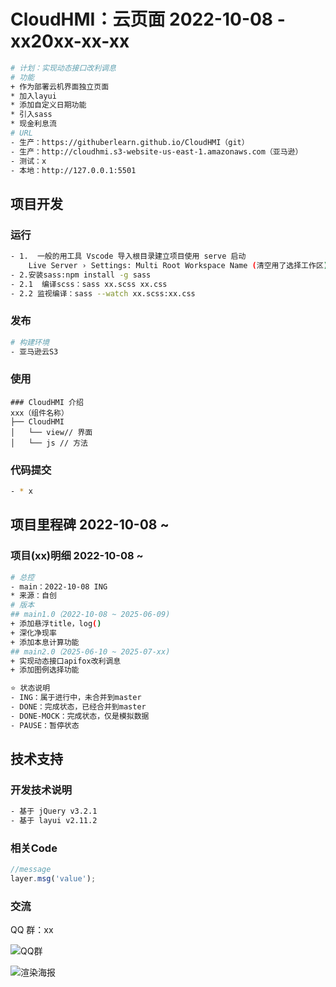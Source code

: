 <!--
 * @Descripttion: Sustainable
 * @version: 1.0.0 
 * @Author: Kenny
 * @Date: 2022-10-08 15:53:31
 * @LastEditors: ~
 * @LastEditTime: 2025-07-04 12:46:59
-->
# CloudHMI：云页面 2022-10-08 - xx20xx-xx-xx

```bash
# 计划：实现动态接口改利调息
# 功能
+ 作为部署云机界面独立页面
* 加入layui
* 添加自定义日期功能
* 引入sass
* 现金利息流
# URL
- 生产：https://githuberlearn.github.io/CloudHMI（git）
- 生产：http://cloudhmi.s3-website-us-east-1.amazonaws.com（亚马逊）
- 测试：x
- 本地：http://127.0.0.1:5501
```

## 项目开发

### 运行

```bash
- 1.  一般的用工具 Vscode 导入根目录建立项目使用 serve 启动
    Live Server › Settings: Multi Root Workspace Name (清空用了选择工作区)
- 2.安装sass:npm install -g sass
- 2.1  编译scss：sass xx.scss xx.css
- 2.2 监视编译：sass --watch xx.scss:xx.css
```

### 发布

```bash
# 构建环境
- 亚马逊云S3
```

### 使用

```shell
### CloudHMI 介绍
xxx（组件名称）
├── CloudHMI 
│   └── view// 界面
│   └── js // 方法
```

### 代码提交

```bash
- * x
```

## 项目里程碑 2022-10-08 ~

### 项目(xx)明细 2022-10-08 ~

```bash
# 总控
- main：2022-10-08 ING
* 来源：自创
# 版本
## main1.0（2022-10-08 ~ 2025-06-09)
+ 添加悬浮title，log()
+ 深化净现率
+ 添加本息计算功能
## main2.0（2025-06-10 ~ 2025-07-xx)
+ 实现动态接口apifox改利调息
+ 添加图例选择功能

⭐ 状态说明
- ING：属于进行中，未合并到master
- DONE：完成状态，已经合并到master
- DONE-MOCK：完成状态，仅是模拟数据
- PAUSE：暂停状态
```

## 技术支持

### 开发技术说明

```bash
- 基于 jQuery v3.2.1
- 基于 layui v2.11.2
```

### 相关Code

```js
//message
layer.msg('value');
```

### 交流

QQ 群：xx

![QQ群](x.png)

![渲染海报](x.png)
